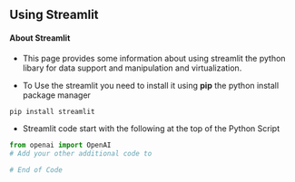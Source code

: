 ## Using Streamlit 
#### About Streamlit 
- This page provides some information about using streamlit the python libary for data support and manipulation and virtualization. 

- To Use the streamlit you need to install it using **pip** the python install package manager
```bash
pip install streamlit 
```
- Streamlit code start with the following at the top of the Python Script 
```python
from openai import OpenAI
# Add your other additional code to

# End of Code 
``` 
